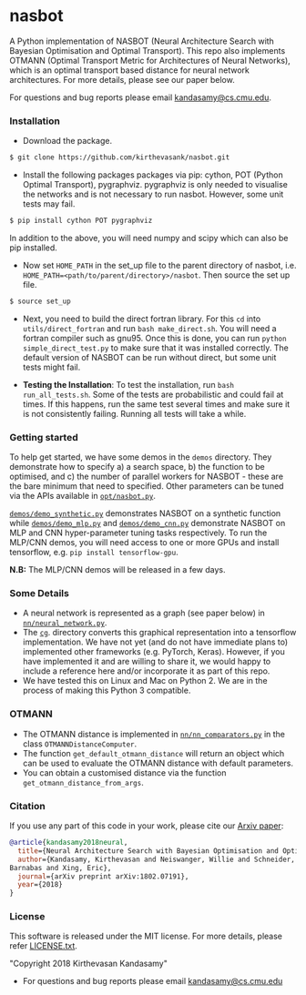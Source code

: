 # nasbot

A Python implementation of NASBOT (Neural Architecture Search with Bayesian Optimisation
and Optimal Transport).
This repo also implements OTMANN (Optimal Transport Metric for Architectures of Neural
Networks), which is an optimal transport based distance for neural network architectures.
For more details, please see our paper below.

For questions and bug reports please email kandasamy@cs.cmu.edu.

### Installation

* Download the package.
```bash
$ git clone https://github.com/kirthevasank/nasbot.git
```

* Install the following packages packages via pip: cython, POT (Python Optimal Transport),
pygraphviz. pygraphviz is only needed to visualise the networks and is not necessary to
run nasbot. However, some unit tests may fail.
```bash
$ pip install cython POT pygraphviz
```
  In addition to the above, you will need numpy and scipy which can also be pip installed.

* Now set `HOME_PATH` in the set_up file to the parent directory of nasbot, i.e.
`HOME_PATH=<path/to/parent/directory>/nasbot`. Then source the set up file.
```bash
$ source set_up
```

* Next, you need to build the direct fortran library. For this `cd` into `utils/direct_fortran` and run `bash make_direct.sh`. You will need a fortran compiler such as gnu95. Once this is done, you can run `python simple_direct_test.py` to make sure that it was installed correctly.
The default version of NASBOT can be run without direct, but some unit tests might fail.

* **Testing the Installation**:
To test the installation, run ```bash run_all_tests.sh```. Some of the tests are
probabilistic and could fail at times. If this happens, run the same test several times
and make sure it is not consistently failing. Running all tests will take a while.

### Getting started

To help get started, we have some demos in the `demos` directory.
They demonstrate how to specify a) a search space, 
b) the function to be optimised, and c) the number of parallel workers for NASBOT - these
are the bare minimum that need to specified.
Other parameters can be tuned via the APIs available in
[`opt/nasbot.py`](https://github.com/kirthevasank/nasbot/blob/master/opt/nasbot.py).

[`demos/demo_synthetic.py`](https://github.com/kirthevasank/nasbot/blob/master/demos/demo_synthetic.py)
demonstrates NASBOT on a synthetic function while
[`demos/demo_mlp.py`](https://github.com/kirthevasank/nasbot/blob/master/demos/demo_mlp.py)
and
[`demos/demo_cnn.py`](https://github.com/kirthevasank/nasbot/blob/master/demos/demo_cnn.py)
demonstrate NASBOT on MLP and CNN hyper-parameter tuning tasks respectively.
To run the MLP/CNN demos, you will need access to one or more GPUs and install
tensorflow, e.g. `pip install tensorflow-gpu`.

**N.B:** The MLP/CNN demos will be released in a few days.


### Some Details
- A neural network is represented as a graph (see paper below) in
[`nn/neural_network.py`](https://github.com/kirthevasank/nasbot/blob/master/nn/neural_network.py).
- The [`cg`](https://github.com/kirthevasank/nasbot/blob/master/nn/cg).
  directory converts this graphical representation into a tensorflow
  implementation. We have not yet (and do not have immediate plans to)
  implemented other frameworks (e.g. PyTorch, Keras). However, if you have implemented it
  and are willing to share it, we would happy to include a reference here and/or
  incorporate it as part of this repo.
- We have tested this on Linux and Mac on Python 2.
  We are in the process of making this Python 3 compatible.


### OTMANN
- The OTMANN distance is implemented in
[`nn/nn_comparators.py`](https://github.com/kirthevasank/nasbot/blob/master/nn/nn_comparators.py)
in the class `OTMANNDistanceComputer`.
- The function `get_default_otmann_distance` will return an object which can be used to
  evaluate the OTMANN distance with default parameters.
- You can obtain a customised distance via the function `get_otmann_distance_from_args`.


### Citation
If you use any part of this code in your work, please cite our
[Arxiv paper](https://arxiv.org/pdf/1802.07191.pdf):

```bibtex
@article{kandasamy2018neural,
  title={Neural Architecture Search with Bayesian Optimisation and Optimal Transport},
  author={Kandasamy, Kirthevasan and Neiswanger, Willie and Schneider, Jeff and Poczos,
Barnabas and Xing, Eric},
  journal={arXiv preprint arXiv:1802.07191},
  year={2018}
}
```


### License
This software is released under the MIT license. For more details, please refer
[LICENSE.txt](https://github.com/kirthevasank/nasbot/blob/master/LICENSE.txt).

"Copyright 2018 Kirthevasan Kandasamy"

- For questions and bug reports please email kandasamy@cs.cmu.edu

